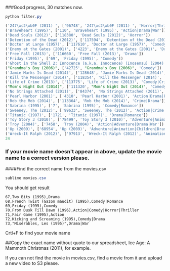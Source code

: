 
###Good progress, 30 matches now.
```java
python filter.py 
```
```sql
('247\xc2\xb0F (2011) ', ['96748', '247\xc2\xb0F (2011) ', 'Horror|Thriller'])
('Braveheart (1995)', ['110', 'Braveheart (1995)', 'Action|Drama|War'])
('Dead Souls (2012)', ['118380', 'Dead Souls (2012)', 'Horror'])
('Detention of the Dead (2012)', ['117594', 'Detention of the Dead (2012)', 'Comedy|Horror'])
('Doctor at Large (1957)', ['117610', 'Doctor at Large (1957)', 'Comedy|Romance'])
('Enemy at the Gates (2001)', ['4223', 'Enemy at the Gates (2001)', 'Drama|War'])
('Free Fall (2013)', ['116660', 'Free Fall (2013)', 'Drama'])
('Friday (1995)', ['69', 'Friday (1995)', 'Comedy'])
('Ghost in the Shell 2: Innocence (a.k.a. Innocence) (Inosensu) (2004)', ['27728', 'Ghost in the Shell 2: Innocence (a.k.a. Innocence) (Inosensu) (2004)', 'Action|Animation|Drama|Sci-Fi|Thriller'])
("Grandma's Boy (2006)", ['42725', "Grandma's Boy (2006)", 'Comedy'])
('Jamie Marks Is Dead (2014)', ['128648', 'Jamie Marks Is Dead (2014)', 'Drama|Thriller'])
('Kill the Messenger (2014)', ['118354', 'Kill the Messenger (2014)', 'Crime|Drama|Mystery|Thriller'])
('Life of Crime (2013)', ['113775', 'Life of Crime (2013)', 'Comedy|Crime'])
("Mom's Night Out (2014)", ['111320', "Mom's Night Out (2014)", 'Comedy'])
('No Strings Attached (2011)', ['84374', 'No Strings Attached (2011)', 'Comedy|Romance'])
('Pearl Harbor (2001)', ['4310', 'Pearl Harbor (2001)', 'Action|Drama|Romance|War'])
('Rob the Mob (2014)', ['113364', 'Rob the Mob (2014)', 'Crime|Drama'])
('Sabrina (1995)', ['7', 'Sabrina (1995)', 'Comedy|Romance'])
('Sweeney, The (2012)', ['99633', 'Sweeney, The (2012)', 'Action|Crime'])
('Titanic (1997)', ['1721', 'Titanic (1997)', 'Drama|Romance'])
('Toy Story 3 (2010)', ['78499', 'Toy Story 3 (2010)', 'Adventure|Animation|Children|Comedy|Fantasy|IMAX'])
('Troy (2004)', ['7458', 'Troy (2004)', 'Action|Adventure|Drama|War'])
('Up (2009)', ['68954', 'Up (2009)', 'Adventure|Animation|Children|Drama'])
('Wreck-It Ralph (2012)', ['97913', 'Wreck-It Ralph (2012)', 'Animation|Comedy'])
24
```


### If your movie name doesn't appear in above, update the movie name to a correct version please.

####Find the correct name from the movies.csv

```java
sublime movies.csv
```
You should get result
```
67,Two Bits (1995),Drama
68,French Twist (Gazon maudit) (1995),Comedy|Romance
69,Friday (1995),Comedy
70,From Dusk Till Dawn (1996),Action|Comedy|Horror|Thriller
71,Fair Game (1995),Action
72,Kicking and Screaming (1995),Comedy|Drama
73,"Misérables, Les (1995)",Drama|War
```
Crtl+F to find your movie name

##Copy the exact name without quote to our spreadsheet, Ice Age: A Mammoth Christmas (2011), for example.

If you can not find the movie in movies.csv, find a movie from it and upload a new video to S3 please.

